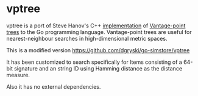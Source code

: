 # vptree

vptree is a port of Steve Hanov's C++
[implementation](http://stevehanov.ca/blog/index.php/?id=130) of [Vantage-point
trees](https://en.wikipedia.org/wiki/Vantage-point_tree) to the Go programming
language. Vantage-point trees are useful for nearest-neighbour searches in
high-dimensional metric spaces.

This is a modified version https://github.com/dgryski/go-simstore/vptree

It has been customized to search specifically for Items consisting of a 64-bit
signature and an string ID using Hamming distance as the distance measure.

Also it has no external dependencies.
